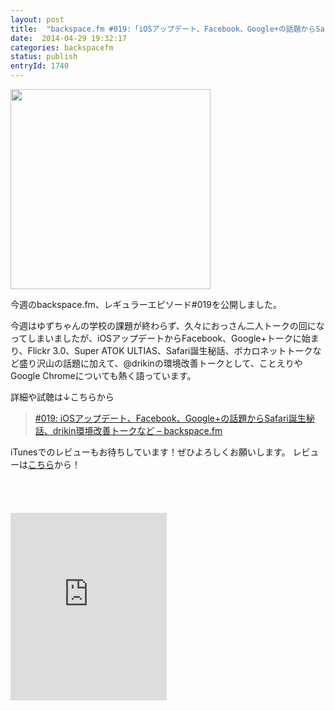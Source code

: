 ```yaml
---
layout: post
title:  "backspace.fm #019:「iOSアップデート、Facebook、Google+の話題からSafari誕生秘話、drikin環境改善トークなど」を公開しました"
date:  2014-04-29 19:32:17
categories: backspacefm
status: publish
entryId: 1740
---
```


<img src='http://farm8.staticflickr.com/7360/12921002865_35bffd8859_c.jpg' width='320px'>

今週のbackspace.fm、レギュラーエピソード#019を公開しました。

今週はゆずちゃんの学校の課題が終わらず、久々におっさん二人トークの回になってしまいましたが、iOSアップデートからFacebook、Google+トークに始まり、Flickr 3.0、Super ATOK ULTIAS、Safari誕生秘話、ボカロネットトークなど盛り沢山の話題に加えて、@drikinの環境改善トークとして、ことえりやGoogle Chromeについても熱く語っています。

詳細や試聴は↓こちらから

> [#019: iOSアップデート、Facebook、Google+の話題からSafari誕生秘話、drikin環境改善トークなど – backspace.fm](http://backspace.fm/episode/019/)


iTunesでのレビューもお待ちしています！ぜひよろしくお願いします。
レビューは[こちら](https://itunes.apple.com/jp/podcast/backspace.fm/id830709730?l=en&mt=2)から！

<p><a href="https://itunes.apple.com/jp/podcast/backspace.fm/id830709730?mt=2&uo=4&at=11lo9f" target="itunes_store" style="display:inline-block;overflow:hidden;background:url(https://linkmaker.itunes.apple.com/htmlResources/assets/ja_jp//images/web/linkmaker/badge_subscribe-lrg.png) no-repeat;width:135px;height:40px;@media only screen{background-image:url(https://linkmaker.itunes.apple.com/htmlResources/assets/ja_jp//images/web/linkmaker/badge_subscribe-lrg.svg);}"></a></p>

<iframe src="https://widgets.itunes.apple.com/widget.html?c=jp&brc=FFFFFF&blc=FFFFFF&trc=FFFFFF&tlc=FFFFFF&d=&t=&m=software&e=software&w=250&h=300&ids=525463029&wt=discovery&partnerId=&affiliate_id=&at=11lo9f&ct=" frameborder=0 style="overflow-x:hidden;overflow-y:hidden;width:250px;height: 300px;border:0px"></iframe>


